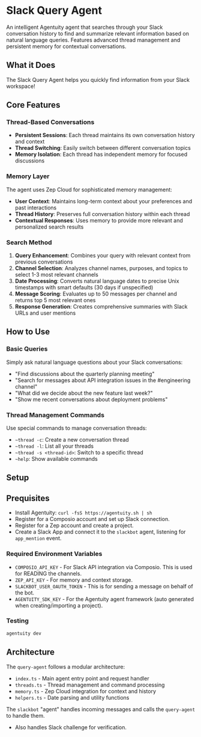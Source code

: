 # Slack Query Agent

An intelligent Agentuity agent that searches through your Slack conversation history to find and summarize relevant information based on natural language queries. Features advanced thread management and persistent memory for contextual conversations.

## What it Does

The Slack Query Agent helps you quickly find information from your Slack workspace!

## Core Features

### Thread-Based Conversations

- **Persistent Sessions**: Each thread maintains its own conversation history and context
- **Thread Switching**: Easily switch between different conversation topics
- **Memory Isolation**: Each thread has independent memory for focused discussions

### Memory Layer

The agent uses Zep Cloud for sophisticated memory management:

- **User Context**: Maintains long-term context about your preferences and past interactions
- **Thread History**: Preserves full conversation history within each thread
- **Contextual Responses**: Uses memory to provide more relevant and personalized search results

### Search Method

1. **Query Enhancement**: Combines your query with relevant context from previous conversations
2. **Channel Selection**: Analyzes channel names, purposes, and topics to select 1-3 most relevant channels
3. **Date Processing**: Converts natural language dates to precise Unix timestamps with smart defaults (30 days if unspecified)
4. **Message Scoring**: Evaluates up to 50 messages per channel and returns top 5 most relevant ones
5. **Response Generation**: Creates comprehensive summaries with Slack URLs and user mentions

## How to Use

### Basic Queries

Simply ask natural language questions about your Slack conversations:

- "Find discussions about the quarterly planning meeting"
- "Search for messages about API integration issues in the #engineering channel"
- "What did we decide about the new feature last week?"
- "Show me recent conversations about deployment problems"

### Thread Management Commands

Use special commands to manage conversation threads:

- `~thread -c`: Create a new conversation thread
- `~thread -l`: List all your threads
- `~thread -s <thread-id>`: Switch to a specific thread
- `~help`: Show available commands

## Setup

## Prequisites

- Install Agentuity: `curl -fsS https://agentuity.sh | sh`
- Register for a Composio account and set up Slack connection.
- Register for a Zep account and create a project.
- Create a Slack App and connect it to the `slackbot` agent, listening for `app_mention` event.

### Required Environment Variables

- `COMPOSIO_API_KEY` - For Slack API integration via Composio. This is used for READING the channels.
- `ZEP_API_KEY` - For memory and context storage.
- `SLACKBOT_USER_OAUTH_TOKEN` - This is for sending a message on behalf of the bot.
- `AGENTUITY_SDK_KEY` - For the Agentuity agent framework (auto generated when creating/importing a project).

### Testing

```bash
agentuity dev
```

## Architecture

The `query-agent` follows a modular architecture:

- `index.ts` - Main agent entry point and request handler
- `threads.ts` - Thread management and command processing
- `memory.ts` - Zep Cloud integration for context and history
- `helpers.ts` - Date parsing and utility functions

The `slackbot` "agent" handles incoming messages and calls the `query-agent` to handle them.

- Also handles Slack challenge for verification.
